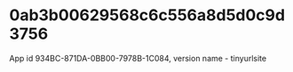 # 0ab3b00629568c6c556a8d5d0c9d3756
App id 934BC-871DA-0BB00-7978B-1C084, version name - tinyurlsite
